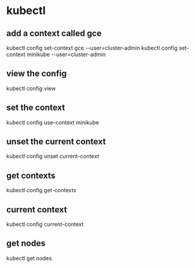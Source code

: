 # kubectl

## add a context called gce
kubectl config set-context gce --user=cluster-admin
kubectl config set-context minikube --user=cluster-admin

## view the config
kubectl config view

## set the context
kubectl config use-context minikube

## unset the current context
kubectl config unset current-context

## get contexts
kubectl config get-contexts

## current context
kubectl config current-context


## get nodes
kubectl get nodes
